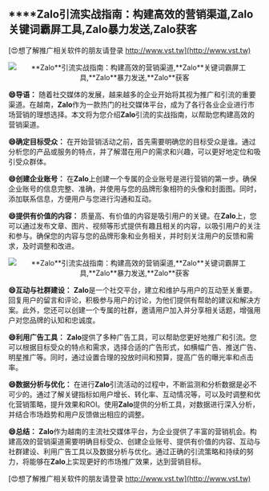 ## ****Zalo**引流实战指南：构建高效的营销渠道,**Zalo**关键词霸屏工具,**Zalo**暴力发送,**Zalo**获客**

[😍想了解推广相关软件的朋友请登录 http://www.vst.tw](http://www.vst.tw)

 <center><img src="https://vst.tw/MP4/tuiguang/png/3.png" alt="**Zalo**引流实战指南：构建高效的营销渠道,**Zalo**关键词霸屏工具,**Zalo**暴力发送,**Zalo**获客"></center>

**😄导语：**
随着社交媒体的发展，越来越多的企业开始将其视为推广和引流的重要渠道。在越南，**Zalo**作为一款热门的社交媒体平台，成为了各行各业企业进行市场营销的理想选择。本文将为您介绍**Zalo**引流的实战指南，以帮助您构建高效的营销渠道。

**😄确定目标受众：**
在开始营销活动之前，首先需要明确您的目标受众是谁。通过分析您的产品或服务的特点，并了解潜在用户的需求和兴趣，可以更好地定位和吸引受众群体。

**😄创建企业账号：**
在**Zalo**上创建一个专属的企业账号是进行营销的第一步。确保企业账号的信息完整、准确，并使用与您的品牌形象相符的头像和封面图。同时，添加联系信息，方便用户与您进行沟通和互动。

**😄提供有价值的内容：**
质量高、有价值的内容是吸引用户的关键。在**Zalo**上，您可以通过发布文章、图片、视频等形式提供有趣且相关的内容，以吸引用户的关注和参与。确保您的内容与您的品牌形象和业务相关，并时刻关注用户的反馈和需求，及时调整和改进。

 <center><img src="https://vst.tw/MP4/tuiguang/png/5.png" alt="**Zalo**引流实战指南：构建高效的营销渠道,**Zalo**关键词霸屏工具,**Zalo**暴力发送,**Zalo**获客"></center>

**😄互动与社群建设：**
**Zalo**是一个社交平台，建立和维护与用户的互动至关重要。回复用户的留言和评论，积极参与用户的讨论，为他们提供有帮助的建议和解决方案。此外，您还可以创建一个专属的社群，邀请用户加入并分享相关话题，增强用户对您品牌的认知和忠诚度。

**😄利用广告工具：**
**Zalo**提供了多种广告工具，可以帮助您更好地推广和引流。您可以根据目标受众的特点和需求，选择合适的广告形式，如横幅广告、推送广告、明星推广等。同时，通过设置合理的投放时间和预算，提高广告的曝光率和点击率。

**😄数据分析与优化：**
在进行**Zalo**引流活动的过程中，不断监测和分析数据是必不可少的。通过了解关键指标如用户增长、转化率、互动情况等，可以及时调整和优化营销策略，提升效果和ROI。使用**Zalo**提供的分析工具，对数据进行深入分析，并结合市场趋势和用户反馈做出相应的调整。

**😄总结：**
**Zalo**作为越南的主流社交媒体平台，为企业提供了丰富的营销机会。构建高效的营销渠道需要明确目标受众、创建企业账号、提供有价值的内容、互动与社群建设、利用广告工具以及数据分析与优化。通过正确的引流策略和持续的努力，将能够在**Zalo**上实现更好的市场推广效果，达到营销目标。

[😍想了解推广相关软件的朋友请登录 http://www.vst.tw](http://www.vst.tw)



